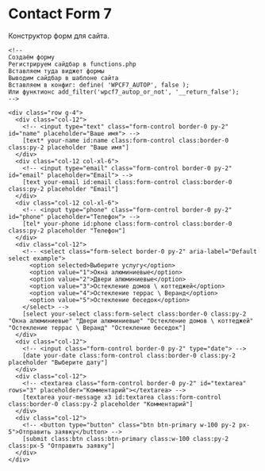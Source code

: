 # Contact Form 7
Конструктор форм для сайта.

    <!-- 
    Создаём форму
    Регистрируем сайдбар в functions.php
    Вставляем туда виджет формы
    Выводим сайдбар в шаблоне сайта
    Вставляем в конфиг: define( 'WPCF7_AUTOP', false );
    Или функтионс add_filter('wpcf7_autop_or_not', '__return_false');
    -->

    <div class="row g-4">
      <div class="col-12">
        <!-- <input type="text" class="form-control border-0 py-2" id="name" placeholder="Ваше имя"> -->
        [text* your-name id:name class:form-control class:border-0 class:py-2 placeholder "Ваше имя"]
      </div>
      <div class="col-12 col-xl-6">
        <!-- <input type="email" class="form-control border-0 py-2" id="email" placeholder="Email"> -->
        [text your-email id:email class:form-control class:border-0 class:py-2 placeholder "Email"]
      </div>
      <div class="col-12 col-xl-6">
        <!-- <input type="phone" class="form-control border-0 py-2" id="phone" placeholder="Телефон"> -->
        [tel* your-phone id:phone class:form-control class:border-0 class:py-2 placeholder "Телефон"]
      </div>
      <div class="col-12">
        <!-- <select class="form-select border-0 py-2" aria-label="Default select example">
          <option selected>Выберите услугу</option>
          <option value="1">Окна алюминиевые</option>
          <option value="2">Двери алюминиевые</option>
          <option value="3">Остекление домов \ коттеджей</option>
          <option value="4">Остекление террас \ Веранд</option>
          <option value="5">Остекление беседок</option>
        </select> -->
        [select your-select class:form-select class:border-0 class:py-2 "Окна алюминиевые" "Двери алюминиевые" "Остекление домов \ коттеджей" "Остекление террас \ Веранд" "Остекление беседок"]
      </div>
      <div class="col-12">
        <!-- <input class="form-control border-0 py-2" type="date"> -->
        [date your-date class:form-control class:border-0 class:py-2 placeholder "Выберите дату"]
      </div>
      <div class="col-12">
        <!-- <textarea class="form-control border-0 py-2" id="textarea" rows="3" placeholder="Комментарий"></textarea> -->
        [textarea your-message x3 id:textarea class:form-control class:border-0 class:py-2 placeholder "Комментарий"]
      </div>
      <div class="col-12">
        <!-- <button type="button" class="btn btn-primary w-100 py-2 px-5">Отправить заявку</button> -->
        [submit class:btn class:btn-primary class:w-100 class:py-2 class:px-5 "Отправить заявку"]
      </div>
    </div>
